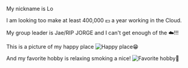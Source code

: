 My nickname is Lo

I am looking too make at least 400,000 💵 a year working in the Cloud.

My group leader is Jae/RIP JORGE and I can't get enough of the ☁️!!!

This is a picture of my happy place
![Happy place😁](https://media3.giphy.com/media/v1.Y2lkPTc5MGI3NjExcjVwMHJ4Mm9jeGY3amhqdHIzanpjeGVqdXVpdDJ3d2U1NXR1OWUxNiZlcD12MV9pbnRlcm5hbF9naWZfYnlfaWQmY3Q9Zw/s0go9ywxjJg4w/giphy.gif)

And my favorite hobby is relaxing smoking a nice!
![Favorite hobby🚬](https://media1.giphy.com/media/v1.Y2lkPTc5MGI3NjExbDNpZjkwYmZleWd1M21ybTVkNHdjbzEyaXE1MWV0dXhuNWlnbThrYyZlcD12MV9pbnRlcm5hbF9naWZfYnlfaWQmY3Q9Zw/lkxptqdgaD1V32HCMl/giphy.gif)
